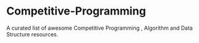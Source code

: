 # Competitive-Programming
A curated list of awesome Competitive Programming , Algorithm and Data Structure resources.
